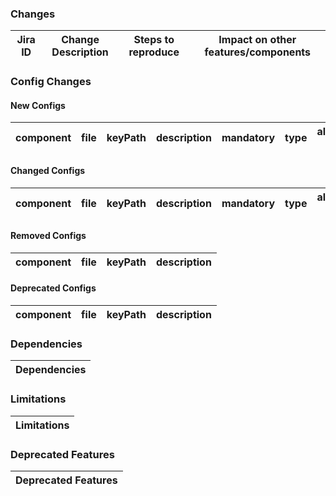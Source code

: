 ### Changes
| Jira ID | Change Description | Steps to reproduce | Impact on other features/components |
| --- | --- | --- | --- |

### Config Changes
#### New Configs
| component | file | keyPath | description | mandatory | type | allowed-value | default-value | sample-value |
| --- | --- | --- | --- | --- | --- | --- | --- | --- |

#### Changed Configs
| component | file | keyPath | description | mandatory | type | allowed-value | default-value | sample-value |
| --- | --- | --- | --- | --- | --- | --- | --- | --- |

#### Removed Configs
| component | file | keyPath | description |
| --- | --- | --- | --- |

#### Deprecated Configs
| component | file | keyPath | description |
| --- | --- | --- | --- |

### Dependencies
| Dependencies |
| --- |

### Limitations
| Limitations |
| --- |

### Deprecated Features
| Deprecated Features |
| --- |
